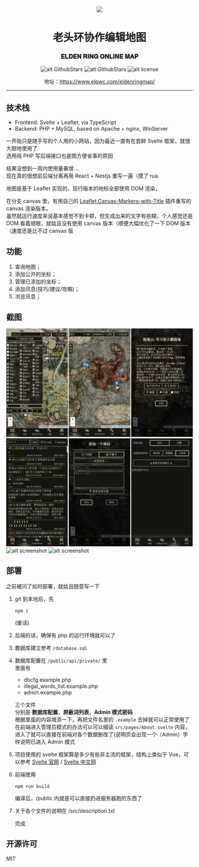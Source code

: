 

<p align="center" style="font-size: 2em; font-weight: bold;">
   <img align="center" src="./public/resource/images/fire.png" width="200px"/>
</p>
<div align="center">
 
# 老头环协作编辑地图
 
### 𝐄𝐋𝐃𝐄𝐍 𝐑𝐈𝐍𝐆 𝐎𝐍𝐋𝐈𝐍𝐄 𝐌𝐀𝐏
   
![alt GithubStars](https://img.shields.io/github/stars/elpwc/EldenRingOnlineMap.svg?style=flat)
![alt GithubStars](https://img.shields.io/github/forks/elpwc/EldenRingOnlineMap.svg?style=flat)
![alt license](https://img.shields.io/badge/license-MIT-green)
   
 
地址：https://www.elpwc.com/eldenringmap/
</div>


<hr/>

## 技术栈

- Frontend: Svelte + Leaflet, via TypeScript
- Backend: PHP + MySQL, based on Apache + nginx, WinServer

一开始只是随手写的个人用的小网站，因为最近一直有在尝鲜 Svelte 框架，就很大胆地使用了  
选用纯 PHP 写后端接口也是图方便省事的原因

结果没想到一周内使用量暴增....  
现在真的很想前后端分离再用 React + Nestjs 重写一遍（摸了 rua

地图是基于 Leaflet 实现的，现行版本的地标全部使用 DOM 渲染，

在分支 canvas 里，有用自己的 [Leaflet.Canvas-Markers-with-Title](https://github.com/elpwc/Leaflet.Canvas-Markers-with-Title) 插件重写的 canvas 渲染版本。  
虽然就运行速度来说基本感觉不到卡顿，但生成出来的文字有些糊，个人感觉还是 DOM 看着顺眼，就姑且没有使用 canvas 版本（顺便大幅优化了一下 DOM 版本（速度还是比不过 canvas 版

## 功能

1. 查询地图；
2. 添加公开的坐标；
3. 管理已添加的坐标；
4. 添加讯息(技巧/建议/攻略)；
5. 浏览讯息；

## 截图

![alt screenshot](./images/ss1.png)
![alt screenshot](./images/ss2.png)
![alt screenshot](./images/ss3.png)
![alt screenshot](./images/ss4.png)

## 部署

之前被问了如何部署，就姑且随意写一下

1. git 到本地后，先

   ```
   npm i
   ```

   (废话)

2. 后端的话，确保有 php 的运行环境就可以了
3. 数据库建立参考 `/database.sql`
4. 数据库配置在 `/public/api/private/` 里  
   里面有

   - dbcfg.example.php
   - illegal_words_list.example.php
   - admin.example.php

   三个文件  
   分别是 **数据库配置**，**屏蔽词列表**，**Admin 模式密码**  
   根据里面的内容增添一下，再把文件名里的 `.example` 去掉就可以正常使用了  
   在前端进入管理员模式的办法可以可以细读 `src/pages/About.svelte` 内容，进入了就可以直接在前端对各个数据删改了(说明页会出现一个（Admin）字样说明已进入 Admin 模式

5. 项目使用的 svelte 框架算是多少有些非主流的框架，结构上类似于 Vue，可以参考 [Svelte 官网](https://svelte.dev/) / [Svelte 中文网](https://www.sveltejs.cn/)
6. 前端使用
   ```
   npm run build
   ```
   编译后，/public 内就是可以直接扔进服务器跑的东西了
7. 关于各个文件的说明在 /src/description.txt

   完成

## 开源许可

MIT
